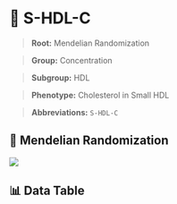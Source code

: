 # 🧪 S-HDL-C

> **Root:** Mendelian Randomization

> **Group:** Concentration  

> **Subgroup:** HDL

> **Phenotype:** Cholesterol in Small HDL  

> **Abbreviations:** `S-HDL-C`

## 🧬 Mendelian Randomization  

<img src="/MR/Figures/Inverse/ShengxianHDLhengxianC.png"/>


## 📊 Data Table


<CsvTableMRI src="/public/MR/Data/Inverse/ShengxianHDLhengxianC.csv"/>
